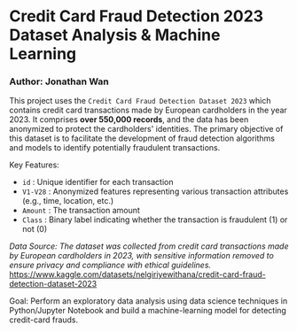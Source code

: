 # Credit Card Fraud Detection 2023 Dataset Analysis & Machine Learning
### Author: Jonathan Wan 

This project uses the `Credit Card Fraud Detection Dataset 2023` which contains credit card transactions made by European cardholders in the year 2023. It comprises **over 550,000 records**, and the data has been anonymized to protect the cardholders' identities. The primary objective of this dataset is to facilitate the development of fraud detection algorithms and models to identify potentially fraudulent transactions.

Key Features:
- `id` : Unique identifier for each transaction
- `V1-V28` : Anonymized features representing various transaction attributes (e.g., time, location, etc.)
- `Amount` : The transaction amount
- `Class` : Binary label indicating whether the transaction is fraudulent (1) or not (0)

*Data Source: The dataset was collected from credit card transactions made by European cardholders in 2023, with sensitive information removed to ensure privacy and compliance with ethical guidelines.*
https://www.kaggle.com/datasets/nelgiriyewithana/credit-card-fraud-detection-dataset-2023

Goal: Perform an exploratory data analysis using data science techniques in Python/Jupyter Notebook and build a machine-learning model for detecting credit-card frauds.
